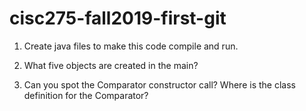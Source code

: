 # cisc275-fall2019-first-git
1. Create java files to make this code compile and run.

2. What five objects are created in the main?

3. Can you spot the Comparator constructor call? Where is the class definition for the Comparator?

